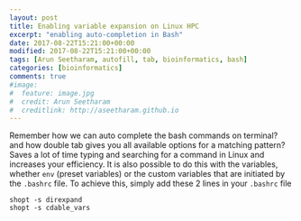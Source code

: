 ```yaml
---
layout: post
title: Enabling variable expansion on Linux HPC
excerpt: "enabling auto-completion in Bash"
date: 2017-08-22T15:21:00+00:00
modified: 2017-08-22T15:21:00+00:00
tags: [Arun Seetharam, autofill, tab, bioinformatics, bash]
categories: [bioinformatics]
comments: true
#image:
#  feature: image.jpg
#  credit: Arun Seetharam
#  creditlink: http://aseetharam.github.io
---
```


Remember how we can auto complete the bash commands on terminal? and how double tab gives you all available options for a matching pattern? Saves a lot of time typing and searching for a command in Linux and increases your efficiency. It is also possible to do this with the variables, whether `env` (preset variables) or the custom variables that are initiated by the `.bashrc` file. To achieve this, simply add these 2 lines in your `.bashrc` file

```
shopt -s direxpand
shopt -s cdable_vars
```
